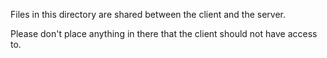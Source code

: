 Files in this directory are shared between the client and the server.

Please don't place anything in there that the client should not have access to.
